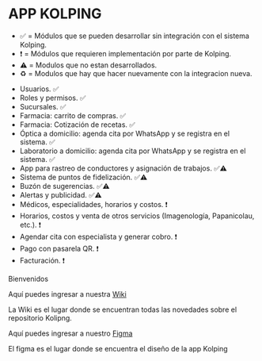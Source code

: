 # APP KOLPING


- ✅ = Módulos que se pueden desarrollar sin integración con el sistema Kolping.
- ❗️ = Módulos que requieren implementación por parte de Kolping.
- ⚠️ = Modulos que no estan desarrollados.
- ♻️ = Modulos que hay que hacer nuevamente con la integracion nueva.


* Usuarios. ✅
* Roles y permisos. ✅
* Sucursales. ✅
* Farmacia: carrito de compras. ✅
* Farmacia: Cotización de recetas. ✅
* Óptica a domicilio: agenda cita por WhatsApp y se registra en el sistema. ✅
* Laboratorio a domicilio: agenda cita por WhatsApp y se registra en el sistema. ✅
* App para rastreo de conductores y asignación de trabajos. ✅⚠️
* Sistema de puntos de fidelización. ✅⚠️
* Buzón de sugerencias. ✅⚠️
* Alertas y publicidad. ✅⚠️
* Médicos, especialidades, horarios y costos. ❗️
* Horarios, costos y venta de otros servicios (Imagenología, Papanicolau, etc.). ❗️
* Agendar cita con especialista y generar cobro. ❗️
* Pago con pasarela QR. ❗️
* Facturación. ❗️


Bienvenidos 

Aquí puedes ingresar a nuestra [Wiki](https://github.com/FCMAK/.github/wiki)

La Wiki es el lugar donde se encuentran todas las novedades sobre el repositorio Kolipng. 


Aquí puedes ingresar a nuestro [Figma](https://www.figma.com/file/OjgE75SCivBlLQ6MsMQt2m/Kolping?type=design&node-id=0-1&mode=design&t=R4thjRCpJea4Rzo1-0)

El figma es el lugar donde se encuentra el diseño de la app Kolping
